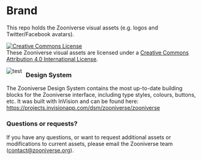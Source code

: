 Brand
=====

This repo holds the Zooniverse visual assets (e.g. logos and Twitter/Facebook avatars).

<a rel="license" href="http://creativecommons.org/licenses/by/4.0/"><img alt="Creative Commons License" style="border-width:0" src="https://i.creativecommons.org/l/by/4.0/88x31.png" /></a><br />These Zooniverse visual assets are licensed under a <a rel="license" href="http://creativecommons.org/licenses/by/4.0/">Creative Commons Attribution 4.0 International License</a>.

<img src="https://drive.google.com/file/d/1qmP0GOkNs99GxiVUeEPWzI6QZ5f2eW82/view?usp=sharing" alt = "test" style = "float: left; margin-right: 10px;"/>


### Design System
The Zooniverse Design System contains the most up-to-date building blocks for the Zooniverse interface, including type styles, colours, buttons, etc. It was built with InVision and can be found here: https://projects.invisionapp.com/dsm/zooniverse/zooniverse

### Questions or requests?

If you have any questions, or want to request additional assets or modifications to current assets, please email the Zooniverse team (contact@zooniverse.org).


